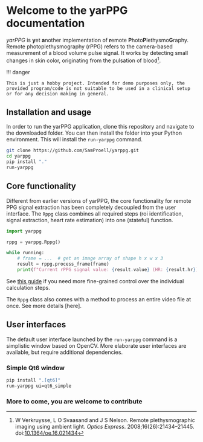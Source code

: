 # Welcome to the yarPPG documentation
*yarPPG* is **y**et **a**nother implementation of **r**emote
**P**hoto**P**lethysmo**G**raphy.
Remote photo&shy;plethysmography (rPPG) refers to the camera-based measurement
of a blood volume pulse signal. It works by detecting small changes in skin
color, originating from the pulsation of blood[^1].

!!! danger

    This is just a hobby project. Intended for demo purposes only, the
    provided program/code is not suitable to be used in a clinical setup
    or for any decision making in general.

## Installation and usage
In order to run the yarPPG application, clone this repository and navigate
to the downloaded folder. You can then install the folder into your Python
environment. This will install the `run-yarppg` command.

```bash
git clone https://github.com/SamProell/yarppg.git
cd yarppg
pip install "."
run-yarppg
```

## Core functionality
Different from earlier versions of yarPPG, the core functionality for remote PPG
signal extraction has been completely decoupled from the user interface.
The `Rppg` class combines all required steps (roi identification, signal extraction,
heart rate estimation) into one (stateful) function.

```python
import yarppg

rppg = yarppg.Rppg()

while running:
    # frame = ...  # get an image array of shape h x w x 3
    result = rppg.process_frame(frame)
    print(f"Current rPPG signal value: {result.value} (HR: {result.hr})")
```

See [this guide](./deepdive.py) if you need more fine-grained control over the individual
calculation steps.

The `Rppg` class also comes with a method to process an entire video file
at once. See more details [here].

## User interfaces
The default user interface launched by the `run-yarppg` command is a simplistic
window based on OpenCV.
More elaborate user interfaces are available, but require additional dependencies.

### Simple Qt6 window
```bash
pip install ".[qt6]"
run-yarppg ui=qt6_simple
```

### More to come, you are welcome to contribute

[^1]: W Verkruysse, L O Svaasand and J S Nelson. Remote plethysmographic
    imaging using ambient light. *Optics Express*. 2008;16(26):21434–21445.
    doi:[10.1364/oe.16.021434](https://doi.org/10.1364/oe.16.021434)
